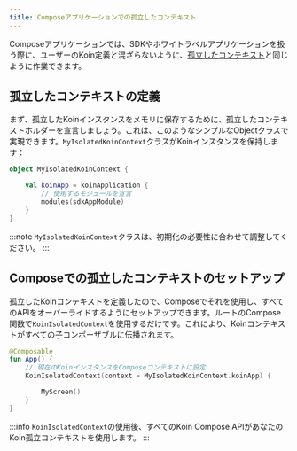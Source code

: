 ```yaml
---
title: Composeアプリケーションでの孤立したコンテキスト
---
```


Composeアプリケーションでは、SDKやホワイトラベルアプリケーションを扱う際に、ユーザーのKoin定義と混ざらないように、[孤立したコンテキスト](/docs/reference/koin-core/context-isolation.md)と同じように作業できます。

## 孤立したコンテキストの定義

まず、孤立したKoinインスタンスをメモリに保存するために、孤立したコンテキストホルダーを宣言しましょう。これは、このようなシンプルなObjectクラスで実現できます。`MyIsolatedKoinContext`クラスがKoinインスタンスを保持します：

```kotlin
object MyIsolatedKoinContext {

    val koinApp = koinApplication {
        // 使用するモジュールを宣言
        modules(sdkAppModule)
    }
}
```

:::note
`MyIsolatedKoinContext`クラスは、初期化の必要性に合わせて調整してください。
:::

## Composeでの孤立したコンテキストのセットアップ

孤立したKoinコンテキストを定義したので、Composeでそれを使用し、すべてのAPIをオーバーライドするようにセットアップできます。ルートのCompose関数で`KoinIsolatedContext`を使用するだけです。これにより、Koinコンテキストがすべての子コンポーザブルに伝播されます。

```kotlin
@Composable
fun App() {
    // 現在のKoinインスタンスをComposeコンテキストに設定
    KoinIsolatedContext(context = MyIsolatedKoinContext.koinApp) {

        MyScreen()
    }
}
```

:::info
`KoinIsolatedContext`の使用後、すべてのKoin Compose APIがあなたのKoin孤立コンテキストを使用します。
:::
